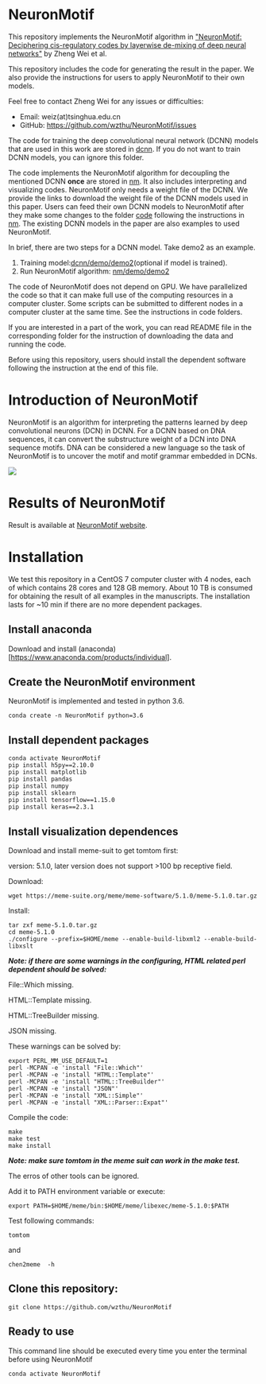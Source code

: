 
# NeuronMotif

This repository implements the NeuronMotif algorithm in ["NeuronMotif: Deciphering cis-regulatory codes by layerwise de-mixing of deep neural networks"](https://www.biorxiv.org/content/10.1101/2021.02.10.430606v1) by Zheng Wei et al.

This repository includes the code for generating the result in the paper. We also provide the instructions for users to apply NeuronMotif to their own models. 

Feel free to contact Zheng Wei for any issues or difficulties:
+ Email: weiz(at)tsinghua.edu.cn
+ GitHub: https://github.com/wzthu/NeuronMotif/issues

The code for training the deep convolutional neural network (DCNN) models that are used in this work are stored in [dcnn](https://github.com/wzthu/NeuronMotif/tree/master/dcnn). If you do not want to train DCNN models, you can ignore this folder.

The code implements the NeuronMotif algorithm for decoupling the mentioned DCNN **once** are stored in [nm](https://github.com/wzthu/NeuronMotif/tree/master/nm). It also includes interpreting and visualizing codes. NeuronMotif only needs a weight file of the DCNN. We provide the links to download the weight file of the DCNN models used in this paper. Users can feed their own DCNN models to NeuronMotif after they make some changes to the folder [code](https://github.com/wzthu/NeuronMotif/tree/master/nm/code) following the instructions in [nm](https://github.com/wzthu/NeuronMotif/tree/master/nm). The existing DCNN models in the paper are also examples to used NeuronMotif.


In brief, there are two steps for a DCNN model. Take demo2 as an example.

1. Training model:[dcnn/demo/demo2](https://github.com/wzthu/NeuronMotif/tree/master/dcnn/demo/demo2)(optional if model is trained).
2. Run NeuronMotif algorithm: [nm/demo/demo2](https://github.com/wzthu/NeuronMotif/tree/master/nm/demo2)



The code of NeuronMotif does not depend on GPU. We have parallelized the code so that it can make full use of the computing resources in a computer cluster. Some scripts can be submitted to different nodes in a computer cluster at the same time. See the instructions in code folders. 

If you are interested in a part of the work, you can read README file in the corresponding folder for the instruction of downloading the data and running the code.

Before using this repository, users should install the dependent software following the instruction at the end of this file.

# Introduction of NeuronMotif

NeuronMotif is an algorithm for interpreting the patterns learned by deep convolutional neurons (DCN) in DCNN. For a DCNN based on DNA sequences, it can convert the substructure weight of a DCN into DNA sequence motifs. DNA can be considered a new language so the task of NeuronMotif is to uncover the motif and motif grammar embedded in DCNs.

![](https://github.com/wzthu/NeuronMotif/blob/master/Goal.jpg)

# Results of NeuronMotif

Result is available at [NeuronMotif website](https://wzthu.github.io/NeuronMotif/).


# Installation

We test this repository in a CentOS 7 computer cluster with 4 nodes, each of which contains 28 cores and 128 GB memory. About 10 TB is consumed for obtaining the result of all examples in the manuscripts. The installation lasts for ~10 min if there are no more dependent packages.

## Install anaconda

Download and install (anaconda)[https://www.anaconda.com/products/individual].

## Create the  NeuronMotif environment

NeuronMotif is implemented and tested in python 3.6.

```
conda create -n NeuronMotif python=3.6
```

## Install dependent packages

```
conda activate NeuronMotif
pip install h5py==2.10.0
pip install matplotlib
pip install pandas
pip install numpy
pip install sklearn
pip install tensorflow==1.15.0
pip install keras==2.3.1

```


## Install visualization dependences

Download and install meme-suit to get tomtom first:

version: 5.1.0, later version does not support >100 bp receptive field.

Download:

```
wget https://meme-suite.org/meme/meme-software/5.1.0/meme-5.1.0.tar.gz

```

Install:


```
tar zxf meme-5.1.0.tar.gz
cd meme-5.1.0
./configure --prefix=$HOME/meme --enable-build-libxml2 --enable-build-libxslt
```

***Note: if there are some warnings in the configuring, HTML related perl dependent should be solved:***

File::Which missing.

HTML::Template missing.

HTML::TreeBuilder missing.

JSON missing.

These warnings can be solved by:
```
export PERL_MM_USE_DEFAULT=1
perl -MCPAN -e 'install "File::Which"'
perl -MCPAN -e 'install "HTML::Template"'
perl -MCPAN -e 'install "HTML::TreeBuilder"'
perl -MCPAN -e 'install "JSON"'
perl -MCPAN -e 'install "XML::Simple"'
perl -MCPAN -e 'install "XML::Parser::Expat"'
```

Compile the code:

```
make
make test
make install
```
***Note: make sure tomtom in the meme suit can work in the make test.***

The erros of other tools can be ignored.

Add it to PATH environment variable or execute:

```
export PATH=$HOME/meme/bin:$HOME/meme/libexec/meme-5.1.0:$PATH
```

Test following commands:

```
tomtom
```
and

```
chen2meme  -h
```

## Clone this repository:

```
git clone https://github.com/wzthu/NeuronMotif
```


## Ready to use

This command line should be executed every time you enter the terminal before using NeuronMotif

```
conda activate NeuronMotif
```
